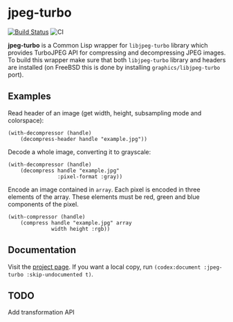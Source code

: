 jpeg-turbo
==========
[![Build Status](https://api.cirrus-ci.com/github/shamazmazum/jpeg-turbo.svg)](https://cirrus-ci.com/github/shamazmazum/jpeg-turbo)
![CI](https://github.com/shamazmazum/jpeg-turbo/workflows/CI/badge.svg)

**jpeg-turbo** is a Common Lisp wrapper for `libjpeg-turbo` library
which provides TurboJPEG API for compressing and decompressing JPEG
images. To build this wrapper make sure that both `libjpeg-turbo`
library and headers are installed (on FreeBSD this is done by
installing `graphics/libjpeg-turbo` port).

## Examples

Read header of an image (get width, height, subsampling mode and
colorspace):
~~~~~~~~{.lisp}
(with-decompressor (handle)
    (decompress-header handle "example.jpg"))
~~~~~~~~

Decode a whole image, converting it to grayscale:
~~~~~~~~{.lisp}
(with-decompressor (handle)
    (decompress handle "example.jpg"
                :pixel-format :gray))
~~~~~~~~

Encode an image contained in `array`. Each pixel is encoded in three
elements of the array. These elements must be red, green and blue
components of the pixel.
~~~~~~~~{.lisp}
(with-compressor (handle)
    (compress handle "example.jpg" array
              width height :rgb))
~~~~~~~~

## Documentation
Visit the [project page](http://shamazmazum.github.io/jpeg-turbo). If
you want a local copy, run
`(codex:document :jpeg-turbo :skip-undocumented t)`.

## TODO
Add transformation API

